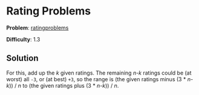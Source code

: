 # Rating Problems

**Problem**: [ratingproblems](https://open.kattis.com/problems/ratingproblems)

**Difficulty**: 1.3

## Solution

For this, add up the *k* given ratings. The remaining *n-k* ratings could be (at worst) all `-3`, or (at best) `+3`, so the range is (the given ratings minus (3 \* *n-k*)) / *n* to (the given ratings plus (3 \* *n-k*)) / *n*.
